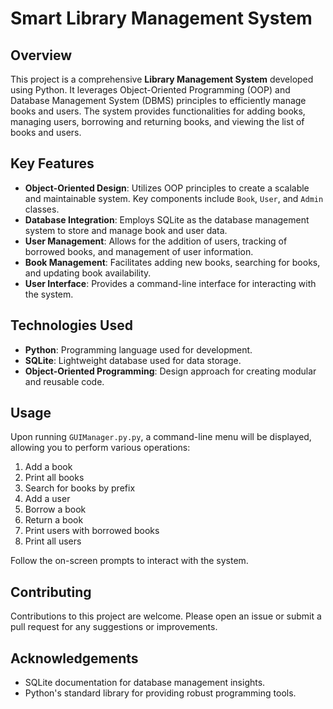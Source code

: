 # Smart Library Management System

## Overview

This project is a comprehensive **Library Management System** developed using Python. It leverages Object-Oriented Programming (OOP) and Database Management System (DBMS) principles to efficiently manage books and users. The system provides functionalities for adding books, managing users, borrowing and returning books, and viewing the list of books and users.

## Key Features

- **Object-Oriented Design**: Utilizes OOP principles to create a scalable and maintainable system. Key components include `Book`, `User`, and `Admin` classes.
- **Database Integration**: Employs SQLite as the database management system to store and manage book and user data.
- **User Management**: Allows for the addition of users, tracking of borrowed books, and management of user information.
- **Book Management**: Facilitates adding new books, searching for books, and updating book availability.
- **User Interface**: Provides a command-line interface for interacting with the system.

## Technologies Used

- **Python**: Programming language used for development.
- **SQLite**: Lightweight database used for data storage.
- **Object-Oriented Programming**: Design approach for creating modular and reusable code.

## Usage

Upon running `GUIManager.py.py`, a command-line menu will be displayed, allowing you to perform various operations:

1. Add a book
2. Print all books
3. Search for books by prefix
4. Add a user
5. Borrow a book
6. Return a book
7. Print users with borrowed books
8. Print all users

Follow the on-screen prompts to interact with the system.

## Contributing

Contributions to this project are welcome. Please open an issue or submit a pull request for any suggestions or improvements.

## Acknowledgements

- SQLite documentation for database management insights.
- Python's standard library for providing robust programming tools.
